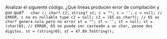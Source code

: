 Analizar el siguiente código. ¿Qué líneas producen error de compilación y por qué?
` ` ` 
char c;
char? c2;
string? st;
c = "";
c = '';
c = null; // ERROR, c no es nullable type
c2 = null;
c2 = (65 as char?); // 65 as char? genera nulo pero no error
st = "";
st = '';
st = null;
st = (char)65; // ERROR, 65 no puede ser casteado a un char, posee dos digitos.
st = (string)65;
st = 47.89.ToString();
` ` ` 

